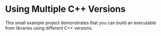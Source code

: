 # Using Multiple C++ Versions

This small example project demonstrates that you can build an executable from
libraries using different C++ versions.

